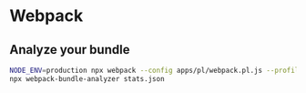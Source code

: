 # Webpack

## Analyze your bundle

```bash
NODE_ENV=production npx webpack --config apps/pl/webpack.pl.js --profile --json > stats.json
npx webpack-bundle-analyzer stats.json
```



